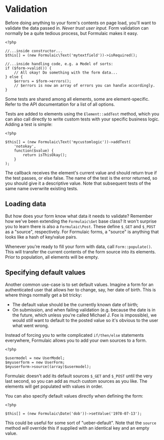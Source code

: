 # Validation

Before doing anything to your form's contents on page load, you'll want to
validate the data passed in. _Never trust user input._ Form validation can
normally be a quite tedious process, but Formulaic makes it easy.

    <?php

    //...inside constructor...
    $this[] = (new Formulaic\Text('mytextfield'))->isRequired();

    //...inside handling code, e.g. a Model of sorts:
    if ($form->valid()) {
        // All okay! Do something with the form data...
    } else {
        $errors = $form->errors();
        // $errors is now an array of errors you can handle accordingly.
    }

Some tests are shared among all elements, some are element-specific. Refer to
the API documentation for a list of all options.

Tests are added to elements using the `Element::addTest` method, which you can
also call directly to write custom tests with your specific business logic.
Adding a test is simple:

    <?php

    $this[] = (new Formulaic\Text('mycustomlogic'))->addTest(
        'notokay',
        function($value) {
            return isThisOkay();
        }
    );

The callback receives the element's current value and should return true if the
test passes, or else false. The name of the test is the error returned, so you
should give it a descriptive value. Note that subsequent tests of the same name
overwrite existing tests.

## Loading data

But how does your form know what data it needs to validate? Remember how we've
been extending the `Formulaic\Get` base class? It won't surprise you to learn
there is also a `Formulaic\Post`. These define `$_GET` and `$_POST` as a
"source", respectively. For Formulaic forms, a "source" is anything that looks
like a hash of key/value pairs.

Whenever you're ready to fill your form with data, call `Form::populate()`. This
will transfer the current contents of the form source into its elements. Prior
to population, all elements will be empty.

## Specifying default values

Another common use-case is to set default values. Imagine a form for an
authenticated user that allows her to change, say, her date of birth. This is
where things normally get a bit tricky:

- The default value should be the currently known date of birth;
- On submission, and when failing validation (e.g. because the date is in the
  future, which unless you're called Michael J. Fox is impossible), we would
  _still_ want to default to the posted value so it's obvious to the user what
  went wrong.

Instead of forcing you to write complicated `if/then/else` statements
everywhere, Formulaic allows you to add your own sources to a form.

    <?php

    $usermodel = new UserModel;
    $myuserform = new UserForm;
    $myuserform->source((array)$usermodel);

Formulaic doesn't add its default sources `$_GET` and `$_POST` until the very
last second, so you can add as much custom sources as you like. The elements
will get populated with values in order.

You can also specify default values directly when defining the form:

    <?php

    $this[] = (new Formulaic\Date('dob'))->setValue('1978-07-13');

This could be useful for some sort of "ueber-default". Note that the `source`
method _will_ override this if supplied with an identical key and an empty
value.
